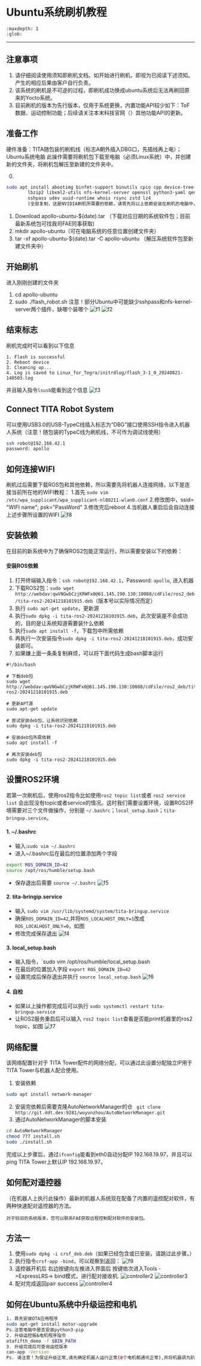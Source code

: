 # Ubuntu系统刷机教程
```{toctree}
:maxdepth: 1
:glob:
```

------
## 注意事项
1. 请仔细阅读使用须知即刷机文档。如开始进行刷机，即视为已阅读下述须知。产生的相应后果由客户自行负责。
2. 该系统的刷机是不可逆的过程，即刷机成功换成ubuntu系统后无法再刷回原来的Yocto系统。
3. 目前刷机的版本为先行版本，仅用于系统更换，内置功能API较少如下：ToF数据、运动控制功能；后续请关注本末科技官网（）其他功能API的更新。

## 准备工作
硬件准备：TITA随包装的刷机线（标志A朝外插入DBG口，先插线再上电）；Ubuntu系统电脑
此操作需要将刷机包下载至电脑（必须Linux系统）中，并创建新的文件夹，将刷机包解压至新建的文件夹中。

0. 
```bash
sudo apt install abootimg binfmt-support binutils cpio cpp device-tree-compiler dosfstools
        lbzip2 libxml2-utils nfs-kernel-server openssl python3-yaml qemu-user-static
        sshpass udev uuid-runtime whois rsync zstd lz4
        (全部复制，这是NVIDIA刷机所需要的依赖，请首先将以上依赖安装在刷机的电脑中，而不是机器人)
```
1. Download apollo-ubuntu-${date}.tar （下载对应日期的系统软件包；目前最新系统包可找我司FAE同事获取)
2. mkdir apollo-ubuntu（可在电脑系统的任意位置创建文件夹）
3. tar -xf apollo-ubuntu-${date}.tar -C apollo-ubuntu （解压系统软件包至新建文件夹中）

## 开始刷机
进入刚刚创建的文件夹
1. cd  apollo-ubuntu
2. sudo ./flash_robot.sh
注意！部分Ubuntu中可能缺少sshpass和nfs-kernel-server两个插件，缺哪个装哪个
![f1](.././_static/flash1.JPEG)
![f2](.././_static/flash2.JPEG)

## 结束标志
刷机完成时可以看到以下信息
```{bash}
1. Flash is successful
2. Reboot device
3. Cleaning up...
4. Log is saved to Linux_for_Tegra/initrdlog/flash_3-1_0_20240821-140503.log
``` 
并且输入指令`lsusb`能看到这个信息
![f3](.././_static/flash3.JPEG)

## Connect TITA Robot System
可以使用USB3.0的USB-TypeC线插入标志为“DBG”接口使用SSH指令进入机器人系统（注意！随包装的TypeC线为刷机线，不可作为调试线使用）
```bash
ssh robot@192.168.42.1
password: apollo
```

## 如何连接WIFI
刷机过后需要下载ROS包和其他依赖，所以需要先将机器人连接网络，以下是连接当前所在地的WIFI教程：
1.首先 `sudo vim /etc/wpa_supplicant/wpa_supplicant-nl80211-wlan0.conf`
2.修改图中，ssid= "WIFI name"; psk="PassWord"
3.修改完后reboot
4.当机器人重启后会自动连接上述步骤所设置的WIFI
![f8](.././_static/flash8.jpeg)

## 安装依赖
在目前的新系统中为了确保ROS2包能正常运行，所以需要安装以下的依赖：
<!-- #### 安装g2o
在机器人系统中执行以下步骤：
1. `sudo wget http://webdav:qwVNGwbCzjKRWFx0@61.145.190.130:10088/cdFile/ubuntu_deb/g2o-1.2.23-Linux.deb`
2. `sudo dpkg -i g2o-1.2.23-Linux.deb` -->
#### 安装ROS依赖
1. 打开终端输入指令：`ssh robot@192.168.42.1`，Password: `apollo`, 进入机器
2. 下载ROS2包：`sudo wget  http://webdav:qwVNGwbCzjKRWFx0@61.145.190.130:10088/cdFile/ros2_deb/tita-ros2-20241218101915.deb`（版本号以实际情况而定）
3. 执行 `sudo apt-get update`，更新源
4. 执行`sudo dpkg -i tita-ros2-20241218101915.deb`，此次安装是不会成功的，目的是让系统知道需要装什么依赖
5. 执行`sudo apt install -f`，下载包中所需依赖
6. 再执行一次安装指令`sudo dpkg -i tita-ros2-20241218101915.deb`，成功安装即可。
7. 如果嫌上面一条条复制麻烦，可以将下面代码生成bash脚本运行
```{bash} 
#!/bin/bash

# 下载deb包
sudo wget http://webdav:qwVNGwbCzjKRWFx0@61.145.190.130:10088/cdFile/ros2_deb/tita-ros2-20241218101915.deb

# 更新APT源
sudo apt-get update

# 尝试安装deb包，让系统识别依赖
sudo dpkg -i tita-ros2-20241218101915.deb

# 安装deb包所需依赖
sudo apt install -f

# 再次安装deb包
sudo dpkg -i tita-ros2-20241218101915.deb
```

## 设置ROS2环境
若第一次刷机后，使用ros2指令比如使用`ros2 topic list`或者 `ros2 service list` 会出现没有topic或者service的情况。这时我们需要设置环境，设置ROS2环境需要对三个文件做操作，分别是 `~/.bashrc`；`local_setup.bash`；`tita-bringup.service`。
####  1. ~/.bashrc
- 输入:`sudo vim ~/.bashrc`
- 进入~/.bashrc后在最后的位置添加两个字段
```bash
export ROS_DOMAIN_ID=42
source /opt/ros/humble/setup.bash
```
- 保存退出后需要 `source ~/.bashrc`
![f5](.././_static/flash5.JPEG)
#### 2. tita-bringip.service
- 输入 `sudo vim /usr/lib/systemd/system/tita-bringup.service`
- 确保`ROS_DOMAIN_ID=42`,并将`ROS_LOCALHOST_ONLY=1`改成`ROS_LOCALHOST_ONLY=0`，如图
- 修改完成保存退出
![f4](.././_static/flash4.JPEG)
#### 3. local_setup.bash
- 输入指令，`sudo vim /opt/ros/humble/local_setup.bash
- 在最后的位置加入字段 `export ROS_DOMAIN_ID=42`
- 设置完成后保存退出并执行 `source local_setup.bash`
![f6](.././_static/flash6.jpeg)
#### 4. 自检
- 如果以上操作都完成后可以执行 `sudo systemctl restart tita-bringup.service`
- 让ROS2服务重启后可以输入 `ros2 topic list`查看是否能print机器里的ros2 topic，如图
![f7](.././_static/flash7.jpeg)

## 网络配置
该网络配置针对于 TITA Tower配件的网络分配，可以通过此设置分配独立IP用于TITA Tower与机器人配合使用。
1. 安装依赖
```bash
sudo apt install network-manager
```
2. 安装完依赖后需要克隆AutoNetworkManager的仓
` git clone http://git.ddt.dev:9281/wuyunzhou/AutoNetworkManager.git`
3. 通过AutoNetworkManager的脚本安装
```bash
cd AutoNetworkManager
chmod 777 install.sh
sudo ./install.sh
```
完成以上步骤后，通过`ifconfig`能看到eth0自动分配IP 192.168.19.97，并且可以ping TITA Tower上默认IP 192.168.19.97。

## 如何配对遥控器
（在机器人上执行此操作）最新的机器人系统现在配备了内置的遥控配对软件，有两种快速配对遥控器的方法。
```{note}
对于较旧的系统版本，您可以联系FAE获取远程控制配对软件的安装包。
```
## 方法一
1. 使用`sudo dpkg -i crsf_deb.deb`（如果已经包含或已安装，请跳过此步骤。）
2. 执行指令`crsf-app -bind`，可以观察到返回：
![f9](./../_static/flash9.jpg)
6. 遥控器开机后 右边按键向左推进入界面后 按键依次进入Tools ->ExpressLRS-> bind模式，进行配对接收机.
 ![controller2](./../_static/controller2.JPEG)
 ![controller3](./../_static/controller3.JPEG)
7. 配对完成返回pair success
![controller4](./../_static/controller4.jpg)
## 如何在Ubuntu系统中升级运控和电机
```bash
1. 首先安装OTA应用程序
sudo apt-get install motor-upgrade
Ps.注意电脑中是否安装python3-pip
2. 升级运控板&电机程序指令
otafifth_demo -f $BIN_PATH
3. 升级完成后可查询运控版本
can-app -Version
Ps. 请注意！为保证升级正常,请先确定机器人运行正常(8个电机都通讯正常),并将机器调为趴下状态。
```